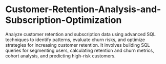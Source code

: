 # Customer-Retention-Analysis-and-Subscription-Optimization
Analyze customer retention and subscription data using advanced SQL techniques to identify patterns, evaluate churn risks, and optimize strategies for increasing customer retention. It involves building SQL queries for segmenting users, calculating retention and churn metrics, cohort analysis, and predicting high-risk customers.
